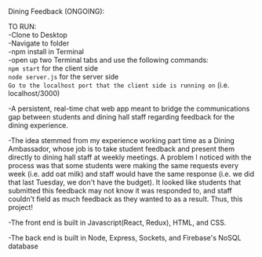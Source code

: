 Dining Feedback (ONGOING):

TO RUN:
<br>
-Clone to Desktop
<br>
-Navigate to folder
<br>
-npm install in Terminal
<br>
-open up two Terminal tabs and use the following commands:
<br>
`npm start` for the client side
<br>
`node server.js` for the server side
<br>
`Go to the localhost port that the client side is running on` (i.e. localhost/3000)
<br>

-A persistent, real-time chat web app meant to bridge the communications gap between students and dining hall staff regarding feedback for the dining experience.

-The idea stemmed from my experience working part time as a Dining Ambassador, whose job is to take student feedback and present them directly to dining hall staff at weekly meetings. A problem I noticed with the process was that some students were making the same requests every week (i.e. add oat milk) and staff would have the same response (i.e. we did that last Tuesday, we don't have the budget). It looked like students that submitted this feedback may not know it was responded to, and staff couldn't field as much feedback as they wanted to as a result. Thus, this project!

-The front end is built in Javascript(React, Redux), HTML, and CSS.

-The back end is built in Node, Express, Sockets, and Firebase's NoSQL database
